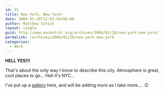 ```yaml
---
id: 31
title: New York, New York!
date: 2004-01-20T12:03:54+00:00
author: Matthew Schick
layout: single
guid: http://www.excentral.org/archives/2004/01/20/new-york-new-york/
permalink: /archives/2004/01/20/new-york-new-york
categories:
  - Work
---
```

<strong>HELL YES!!!</strong>

That's about the only way I know to describe this city.  Atmosphere is great, cool places to go...  Hell it's NYC...

I've put up a <a href="http://schick.mine.nu/gallery/LinuxWorld">gallery</a> here, and will be adding more as I take more....  :D